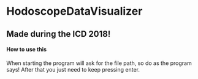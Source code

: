 # HodoscopeDataVisualizer

## Made during the ICD 2018!

#### How to use this
When starting the program will ask for the file path, so do as the program says!
After that you just need to keep pressing enter.
